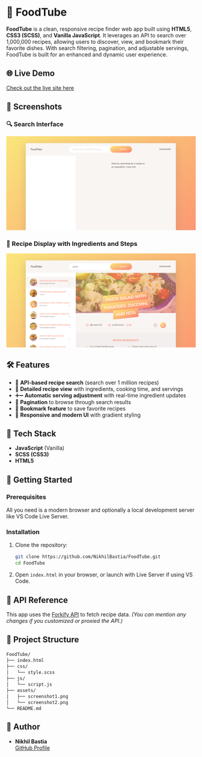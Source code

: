 
# 🍝 FoodTube

**FoodTube** is a clean, responsive recipe finder web app built using **HTML5**, **CSS3 (SCSS)**, and **Vanilla JavaScript**. It leverages an API to search over 1,000,000 recipes, allowing users to discover, view, and bookmark their favorite dishes. With search filtering, pagination, and adjustable servings, FoodTube is built for an enhanced and dynamic user experience.

## 🌐 Live Demo

[Check out the live site here](https://foodtube-nikhil.netlify.app/)

## 📸 Screenshots

### 🔍 Search Interface
![Search Interface](https://github.com/NikhilBastia/FoodTube/blob/master/src/img/Project-img1.png)

### 🍲 Recipe Display with Ingredients and Steps
![Recipe Details](https://github.com/NikhilBastia/FoodTube/blob/master/src/img/Project-img2.png)


## 🛠️ Features

- 🔎 **API-based recipe search** (search over 1 million recipes)
- 📖 **Detailed recipe view** with ingredients, cooking time, and servings
- ➕➖ **Automatic serving adjustment** with real-time ingredient updates
- 🔁 **Pagination** to browse through search results
- 📌 **Bookmark feature** to save favorite recipes
- 🎨 **Responsive and modern UI** with gradient styling

## 🧰 Tech Stack

- **JavaScript** (Vanilla) 
- **SCSS (CSS3)** 
- **HTML5** 

## 🚀 Getting Started

### Prerequisites

All you need is a modern browser and optionally a local development server like VS Code Live Server.

### Installation

1. Clone the repository:

   ```bash
   git clone https://github.com/NikhilBastia/FoodTube.git
   cd FoodTube
   ```

2. Open `index.html` in your browser, or launch with Live Server if using VS Code.

## 🧪 API Reference

This app uses the [Forkify API](https://forkify-api.herokuapp.com/) to fetch recipe data. *(You can mention any changes if you customized or proxied the API.)*

## 📁 Project Structure

```
FoodTube/
├── index.html
├── css/
│   └── style.scss
├── js/
│   └── script.js
├── assets/
│   ├── screenshot1.png
│   └── screenshot2.png
└── README.md
```

## 🙌 Author

- **Nikhil Bastia**  
  [GitHub Profile](https://github.com/NikhilBastia)
